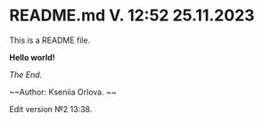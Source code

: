 # README.md V. 12:52 25.11.2023

This is a README file.

**Hello world!**

*The End.*

~~Author: Kseniia Orlova. ~~

Edit version №2 13:38. 
